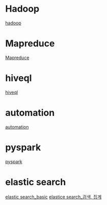 Hadoop
============= 
[hadoop](/hadoop/hadoop.md)

Mapreduce
============= 
[Mapreduce](/hadoop/Mapreduce.md)

hiveql
============= 
[hiveql](/hadoop/hiveql.md)

automation
============= 
[automation](/hadoop/automation.md)

pyspark
============= 
[pyspark](/hadoop/pyspark.md)

elastic search
============= 
[elastic search_basic](/elastic_search/data_type.md)
[elastice search_검색, 집계](/elastic_search/DSL.md)
